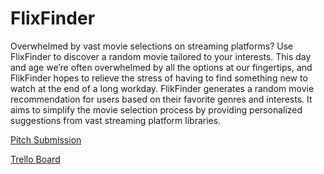 # FlixFinder
Overwhelmed by vast movie selections on streaming platforms? Use FlixFinder to discover a random movie tailored to your interests.
This day and age we’re often overwhelmed by all the options at our fingertips, and FlikFinder hopes to relieve the stress of having to find something new to watch at the end of a long workday. FlikFinder generates a random movie recommendation for users based on their favorite genres and interests. It aims to simplify the movie selection process by providing personalized suggestions from vast streaming platform libraries.

[Pitch Submission](https://docs.google.com/document/d/1rbN_tOjCMwFOAwJeCzdO4INEx16JQW3d37MWukxj27U/edit?usp=sharing)

[Trello Board](https://trello.com/invite/b/670da71816bd97c939f8dd66/ATTIfd2b1ad0a0f7398a7faf6d41d6034c1593A98A20/final-project)